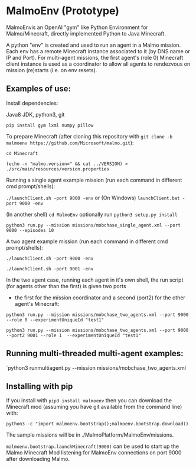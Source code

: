 # MalmoEnv (Prototype) #

MalmoEnvis an OpenAI "gym" like Python Environment for Malmo/Minecraft, directly implemented Python to Java Minecraft.

A python "env" is created and used to run an agent in a Malmo mission. Each env has a remote Minecraft instance
associated to it (by DNS name or IP and Port). For multi-agent missions, the first agent's (role 0) Minecraft 
client instance is used as a coordinator to allow all agents to rendezvous on mission (re)starts (i.e. on env resets).

## Examples of use: ##

Install dependencies:

Java8 JDK, python3, git

`pip install gym lxml numpy pillow`

To prepare Minecraft (after cloning this repository with 
`git clone -b malmoenv https://github.com/Microsoft/malmo.git`):

`cd Minecraft`

`(echo -n "malmo.version=" && cat ../VERSION) > ./src/main/resources/version.properties` 

Running a single agent example mission (run each command in different cmd prompt/shells):

`./launchClient.sh -port 9000 -env` or (On Windows) `launchClient.bat -port 9000 -env`

(In another shell) `cd MalmoEnv` optionally run `python3 setup.py install`

`python3 run.py --mission missions/mobchase_single_agent.xml --port 9000 --episodes 10`

A two agent example mission (run each command in different cmd prompt/shells):

`./launchClient.sh -port 9000 -env`

`./launchClient.sh -port 9001 -env`

In the two agent case, running each agent in it's own shell, the run script (for agents other than the first) is given two ports 
- the first for the mission coordinator and a second (port2) for the other agent's Minecraft:

`python3 run.py --mission missions/mobchase_two_agents.xml --port 9000 --role 0 --experimentUniqueId "test1"`

`python3 run.py --mission missions/mobchase_two_agents.xml --port 9000 --port2 9001 --role 1  --experimentUniqueId "test1"`

## Running multi-threaded multi-agent examples: ##

`python3 runmultiagent.py --mission missions/mobchase_two_agents.xml 

## Installing with pip ##

If you install with `pip3 install malmoenv` then you can download the Minecraft mod 
(assuming you have git available from the command line) with: 

`python3 -c "import malmoenv.bootstrap();malmoenv.bootstrap.download()`

The sample missions will be in ./MalmoPlatform/MalmoEnv/missions.

`malmoenv.bootstrap.launchMinecraft(9000)` can be used to start up the Malmo Minecraft Mod 
listening for MalmoEnv connections on port 9000 after downloading Malmo.

